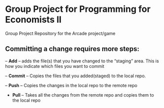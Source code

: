 # Group Project for Programming for Economists II 
Group Project Repository for the Arcade project/game 

## Committing a change requires more steps:
– **Add** – adds the file(s) that you have changed to the “staging” area. This is
how you indicate which files you want to commit

– **Commit** – Copies the files that you added(staged) to the local repo.

– **Push** – Copies the changes in the local repo to the remote repo

- **Pull** – Takes all the changes from the remote repo and copies them
to the local repo
